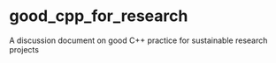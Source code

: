 # good_cpp_for_research
A discussion document on good C++ practice for sustainable research projects
